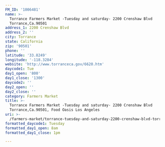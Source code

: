 ```yaml
---
FM_ID: '1006481'
name: >-
  Torrance Farmers Market -Tuesday and saturday- 2200 Crenshaw Blvd
  Torrance,Ca.90501
address_1: 2200 Crenshaw Blvd
address_2: ''
city: Torrance
state: California
zip: '90501'
phone: ''
latitude: '33.8249'
longitude: '-118.3284'
website: 'http://www.torranceca.gov/6620.htm'
daycode1: Tue
day1_open: '800'
day1_close: '1300'
daycode2: ''
day2_open: ''
day2_close: ''
category: Farmers Market
title: >-
  Torrance Farmers Market -Tuesday and saturday- 2200 Crenshaw Blvd
  Torrance,Ca.90501, Food Oasis Los Angeles
uri: >-
  /farmers-market/torrance-tuesday-and-saturday-2200-crenshaw-blvd-torrance-ca-90501/
formatted_daycode1: Tuesday
formatted_day1_open: 8am
formatted_day1_close: 1pm

---
```

